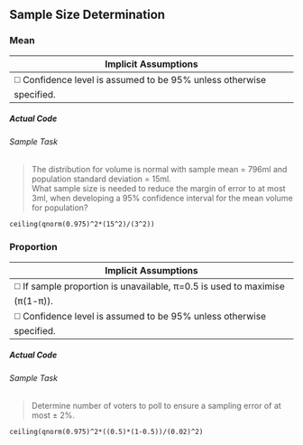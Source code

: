 ## Sample Size Determination
### Mean
| Implicit Assumptions |
| --- |
| :white_medium_square: Confidence level is assumed to be 95% unless otherwise specified. |
##### Actual Code
###### Sample Task
>The distribution for volume is normal with sample mean = 796ml and population standard deviation = 15ml.</br>
What sample size is needed to reduce the margin of error to at most 3ml, when developing a 95% confidence interval for the mean volume for population?
```
ceiling(qnorm(0.975)^2*(15^2)/(3^2))
```
### Proportion
| Implicit Assumptions |
| --- |
| :white_medium_square: If sample proportion is unavailable, π=0.5 is used to maximise (π(1-π)). |
| :white_medium_square: Confidence level is assumed to be 95% unless otherwise specified. |
##### Actual Code
###### Sample Task
>Determine number of voters to poll to ensure a sampling error of at most ± 2%.
```
ceiling(qnorm(0.975)^2*((0.5)*(1-0.5))/(0.02)^2)
```
